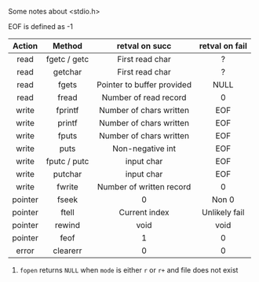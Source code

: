 Some notes about <stdio.h>

EOF is defined as -1

|Action|Method|retval on succ|retval on fail|
|:-:|:-:|:-:|:-:|
|read|fgetc / getc|First read char|?|
|read|getchar|First read char|?|
|read|fgets|Pointer to buffer provided|NULL|
|read|fread|Number of read record|0|
|write|fprintf|Number of chars written|EOF|
|write|printf|Number of chars written|EOF|
|write|fputs|Number of chars written|EOF|
|write|puts|Non-negative int|EOF|
|write|fputc / putc|input char|EOF|
|write|putchar|input char|EOF|
|write|fwrite|Number of written record|0|
|pointer|fseek|0|Non 0|
|pointer|ftell|Current index|Unlikely fail|
|pointer|rewind|void|void|
|pointer|feof|1|0|
|error|clearerr|0|0|

1. `fopen` returns `NULL` when `mode` is either `r` or `r+` and file does not exist
